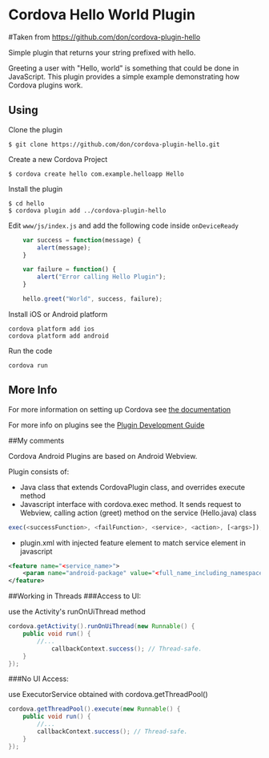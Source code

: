 # Cordova Hello World Plugin
#Taken from
https://github.com/don/cordova-plugin-hello


Simple plugin that returns your string prefixed with hello.

Greeting a user with "Hello, world" is something that could be done in JavaScript. This plugin provides a simple example demonstrating how Cordova plugins work.

## Using
Clone the plugin

    $ git clone https://github.com/don/cordova-plugin-hello.git

Create a new Cordova Project

    $ cordova create hello com.example.helloapp Hello
    
Install the plugin

    $ cd hello
    $ cordova plugin add ../cordova-plugin-hello
    

Edit `www/js/index.js` and add the following code inside `onDeviceReady`

```js
    var success = function(message) {
        alert(message);
    }

    var failure = function() {
        alert("Error calling Hello Plugin");
    }

    hello.greet("World", success, failure);
```

Install iOS or Android platform

    cordova platform add ios
    cordova platform add android
    
Run the code

    cordova run 

## More Info

For more information on setting up Cordova see [the documentation](http://cordova.apache.org/docs/en/4.0.0/guide_cli_index.md.html#The%20Command-Line%20Interface)

For more info on plugins see the [Plugin Development Guide](http://cordova.apache.org/docs/en/4.0.0/guide_hybrid_plugins_index.md.html#Plugin%20Development%20Guide)

##My comments

Cordova Android Plugins are based on Android Webview.

Plugin consists of:

* Java class that extends CordovaPlugin class, and overrides execute method
* Javascript interface with cordova.exec method. It sends request to Webview, calling 
action (greet) method on the service (Hello.java) class

```js
exec(<successFunction>, <failFunction>, <service>, <action>, [<args>]);
```

* plugin.xml with injected feature element to match service element in javascript

```xml
<feature name="<service_name>">
    <param name="android-package" value="<full_name_including_namespace>" />
</feature>
```

##Working in Threads 
###Access to UI:

use the Activity's runOnUiThread method

```java
cordova.getActivity().runOnUiThread(new Runnable() {
	public void run() {
	    //...
	        callbackContext.success(); // Thread-safe.
	}
});
```

###No UI Access:

use ExecutorService obtained with cordova.getThreadPool()

```java
cordova.getThreadPool().execute(new Runnable() {
	public void run() {
	    //...
	    callbackContext.success(); // Thread-safe.
    }
});
```